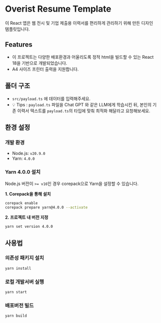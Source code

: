 # Overist Resume Template

이 React 앱은 웹 전시 및 기업 제출용 이력서를 편리하게 관리하기 위해 만든 디자인 템플릿입니다.

## Features

- 이 프로젝트는 다양한 배포환경과 어울리도록 정적 html을 빌드할 수 있는 React 18을 기반으로 개발되었습니다.
- A4 사이즈 프린터 출력을 지원합니다.

## 폴더 구조

- `src/payload.ts` 에 데이터를 입력해주세요.
- 💡 Tips : `payload.ts` 파일을 Chat GPT 와 같은 LLM에게 학습시킨 뒤, 본인의 기존 이력서 텍스트를 `payload.ts`의 타입에 맞춰 최적화 해달라고 요청해보세요.

## 환경 설정

### 개발 환경

- Node.js: `v20.9.0`
- Yarn: `4.0.0`

### Yarn 4.0.0 설치

Node.js 버전이 `>= v16`인 경우 corepack으로 Yarn을 설정할 수 있습니다.

**1. Corepack을 통해 설치**

```bash
corepack enable
corepack prepare yarn@4.0.0 --activate
```

**2. 프로젝트 내 버전 지정**

```bash
yarn set version 4.0.0
```

## 사용법

### 의존성 패키지 설치

```bash
yarn install
```

### 로컬 개발서버 실행

```bash
yarn start
```

### 배포버전 빌드

```bash
yarn build
```
